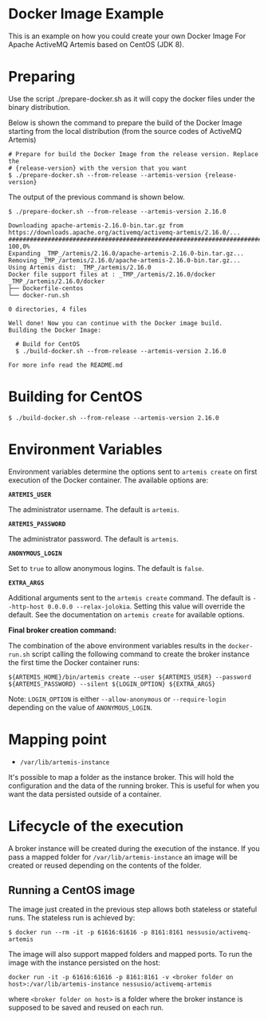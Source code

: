 # Docker Image Example

This is an example on how you could create your own Docker Image For Apache 
ActiveMQ Artemis based on CentOS (JDK 8).

# Preparing

Use the script ./prepare-docker.sh as it will copy the docker files under the 
binary distribution.

Below is shown the command to prepare the build of the Docker Image starting 
from the local distribution (from the source codes of ActiveMQ Artemis)
```
# Prepare for build the Docker Image from the release version. Replace the
# {release-version} with the version that you want 
$ ./prepare-docker.sh --from-release --artemis-version {release-version}
```

The output of the previous command is shown below.

```
$ ./prepare-docker.sh --from-release --artemis-version 2.16.0

Downloading apache-artemis-2.16.0-bin.tar.gz from https://downloads.apache.org/activemq/activemq-artemis/2.16.0/...
################################################################################################################################################################################################################################ 100,0%
Expanding _TMP_/artemis/2.16.0/apache-artemis-2.16.0-bin.tar.gz...
Removing _TMP_/artemis/2.16.0/apache-artemis-2.16.0-bin.tar.gz...
Using Artemis dist: _TMP_/artemis/2.16.0
Docker file support files at : _TMP_/artemis/2.16.0/docker
_TMP_/artemis/2.16.0/docker
├── Dockerfile-centos
└── docker-run.sh

0 directories, 4 files

Well done! Now you can continue with the Docker image build.
Building the Docker Image:

  # Build for CentOS
  $ ./build-docker.sh --from-release --artemis-version 2.16.0

For more info read the README.md
```

# Building for CentOS

```
$ ./build-docker.sh --from-release --artemis-version 2.16.0
```

# Environment Variables

Environment variables determine the options sent to `artemis create` on first execution of the Docker
container. The available options are: 

**`ARTEMIS_USER`**

The administrator username. The default is `artemis`.

**`ARTEMIS_PASSWORD`**

The administrator password. The default is `artemis`.

**`ANONYMOUS_LOGIN`**

Set to `true` to allow anonymous logins. The default is `false`.

**`EXTRA_ARGS`**

Additional arguments sent to the `artemis create` command. The default is `--http-host 0.0.0.0 --relax-jolokia`.
Setting this value will override the default. See the documentation on `artemis create` for available options.

**Final broker creation command:**

The combination of the above environment variables results in the `docker-run.sh` script calling
the following command to create the broker instance the first time the Docker container runs:

    ${ARTEMIS_HOME}/bin/artemis create --user ${ARTEMIS_USER} --password ${ARTEMIS_PASSWORD} --silent ${LOGIN_OPTION} ${EXTRA_ARGS}

Note: `LOGIN_OPTION` is either `--allow-anonymous` or `--require-login` depending on the value of `ANONYMOUS_LOGIN`.

# Mapping point

- `/var/lib/artemis-instance`

It's possible to map a folder as the instance broker.
This will hold the configuration and the data of the running broker. This is useful for when you want the data persisted outside of a container.


# Lifecycle of the execution

A broker instance will be created during the execution of the instance. If you pass a mapped folder for `/var/lib/artemis-instance` an image will be created or reused depending on the contents of the folder.

## Running a CentOS image

The image just created in the previous step allows both stateless or stateful runs.
The stateless run is achieved by:

```
$ docker run --rm -it -p 61616:61616 -p 8161:8161 nessusio/activemq-artemis 
```

The image will also support mapped folders and mapped ports. To run the image with the instance persisted on the host:

```
docker run -it -p 61616:61616 -p 8161:8161 -v <broker folder on host>:/var/lib/artemis-instance nessusio/activemq-artemis 
```

where `<broker folder on host>` is a folder where the broker instance is supposed to 
be saved and reused on each run.
